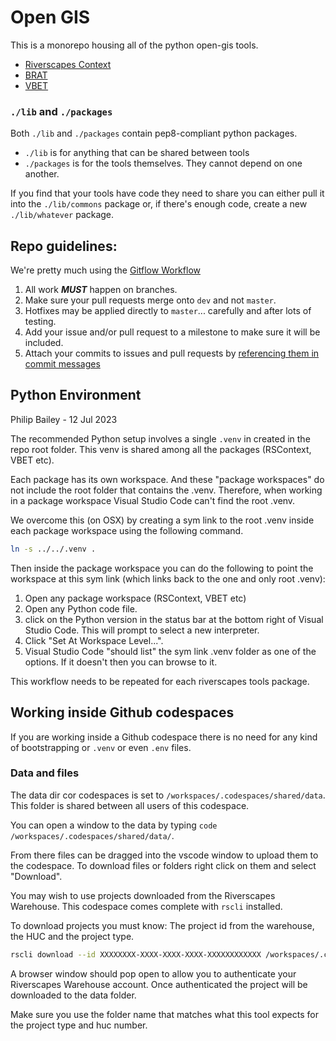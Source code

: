 # Open GIS

This is a monorepo housing all of the python open-gis tools.

* [Riverscapes Context](./packages/rscontext)
* [BRAT](./packages/brat)
* [VBET](./packages/vbet)

### `./lib` and `./packages`

Both `./lib` and `./packages` contain pep8-compliant python packages. 

* `./lib` is for anything that can be shared between tools
* `./packages` is for the tools themselves. They cannot depend on one another. 

If you find that your tools have code they need to share you can either pull it into the `./lib/commons` package or, if there's enough code, create a new `./lib/whatever` package.

## Repo guidelines:

We're pretty much using the [Gitflow Workflow](https://www.atlassian.com/git/tutorials/comparing-workflows/gitflow-workflow)

1. All work ***MUST*** happen on branches. 
2. Make sure your pull requests merge onto `dev` and not `master`.
3. Hotfixes may be applied directly to `master`... carefully and after lots of testing.
4. Add your issue and/or pull request to a milestone to make sure it will be included.
5. Attach your commits to issues and pull requests by [referencing them in commit messages](https://docs.github.com/en/enterprise/2.16/user/github/managing-your-work-on-github/closing-issues-using-keywords)

## Python Environment

Philip Bailey - 12 Jul 2023

The recommended Python setup involves a single `.venv` in created in the repo root folder. This venv is shared among all the packages (RSContext, VBET etc).

Each package has its own workspace. And these "package workspaces" do not include the root folder that contains the .venv. Therefore, when working in a package workspace Visual Studio Code can't find the root .venv.

We overcome this (on OSX) by creating a sym link to the root .venv inside each package workspace using the following command.

```sh
ln -s ../../.venv .
```

Then inside the package workspace you can do the following to point the workspace at this sym link (which links back to the one and only root .venv):

1. Open any package workspace (RSContext, VBET etc)
1. Open any Python code file.
1. click on the Python version in the status bar at the bottom right of Visual Studio Code. This will prompt to select a new interpreter.
1. Click "Set At Workspace Level...".
1. Visual Studio Code "should list" the sym link .venv folder as one of the options. If it doesn't then you can browse to it.

This workflow needs to be repeated for each riverscapes tools package.


## Working inside Github codespaces

If you are working inside a Github codespace there is no need for any kind of bootstrapping or `.venv` or even `.env` files. 

### Data and files

The data dir cor codespaces is set to `/workspaces/.codespaces/shared/data`. This folder is shared between all users of this codespace.

You can open a window to the data by typing `code /workspaces/.codespaces/shared/data/`.

From there files can be dragged into the vscode window to upload them to the codespace. To download files or folders right click on them and select "Download".

You may wish to use projects downloaded from the Riverscapes Warehouse. This codespace comes complete with `rscli` installed. 

To download projects you must know: The project id from the warehouse, the HUC and the project type. 

```bash
rscli download --id XXXXXXXX-XXXX-XXXX-XXXX-XXXXXXXXXXXX /workspaces/.codespaces/shared/data/rs_context/17060304
```

A browser window should pop open to allow you to authenticate your Riverscapes Warehouse account. Once authenticated the project will be downloaded to the data folder.

Make sure you use the folder name that matches what this tool expects for the project type and huc number.